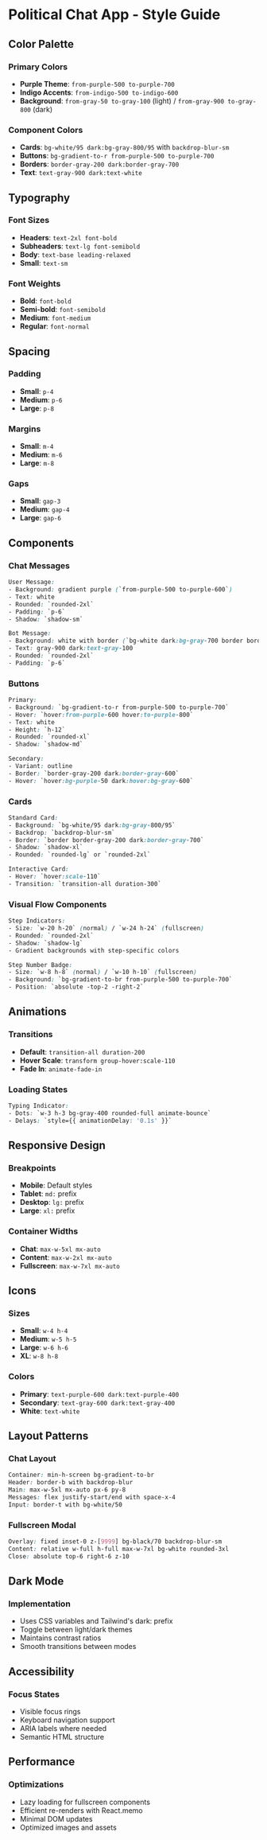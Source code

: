 
# Political Chat App - Style Guide

## Color Palette

### Primary Colors
- **Purple Theme**: `from-purple-500 to-purple-700`
- **Indigo Accents**: `from-indigo-500 to-indigo-600`
- **Background**: `from-gray-50 to-gray-100` (light) / `from-gray-900 to-gray-800` (dark)

### Component Colors
- **Cards**: `bg-white/95 dark:bg-gray-800/95` with `backdrop-blur-sm`
- **Buttons**: `bg-gradient-to-r from-purple-500 to-purple-700`
- **Borders**: `border-gray-200 dark:border-gray-700`
- **Text**: `text-gray-900 dark:text-white`

## Typography

### Font Sizes
- **Headers**: `text-2xl font-bold`
- **Subheaders**: `text-lg font-semibold`
- **Body**: `text-base leading-relaxed`
- **Small**: `text-sm`

### Font Weights
- **Bold**: `font-bold`
- **Semi-bold**: `font-semibold`
- **Medium**: `font-medium`
- **Regular**: `font-normal`

## Spacing

### Padding
- **Small**: `p-4`
- **Medium**: `p-6`
- **Large**: `p-8`

### Margins
- **Small**: `m-4`
- **Medium**: `m-6`
- **Large**: `m-8`

### Gaps
- **Small**: `gap-3`
- **Medium**: `gap-4`
- **Large**: `gap-6`

## Components

### Chat Messages
```css
User Message:
- Background: gradient purple (`from-purple-500 to-purple-600`)
- Text: white
- Rounded: `rounded-2xl`
- Padding: `p-6`
- Shadow: `shadow-sm`

Bot Message:
- Background: white with border (`bg-white dark:bg-gray-700 border border-gray-100`)
- Text: gray-900 dark:text-gray-100
- Rounded: `rounded-2xl`
- Padding: `p-6`
```

### Buttons
```css
Primary:
- Background: `bg-gradient-to-r from-purple-500 to-purple-700`
- Hover: `hover:from-purple-600 hover:to-purple-800`
- Text: white
- Height: `h-12`
- Rounded: `rounded-xl`
- Shadow: `shadow-md`

Secondary:
- Variant: outline
- Border: `border-gray-200 dark:border-gray-600`
- Hover: `hover:bg-purple-50 dark:hover:bg-gray-600`
```

### Cards
```css
Standard Card:
- Background: `bg-white/95 dark:bg-gray-800/95`
- Backdrop: `backdrop-blur-sm`
- Border: `border border-gray-200 dark:border-gray-700`
- Shadow: `shadow-xl`
- Rounded: `rounded-lg` or `rounded-2xl`

Interactive Card:
- Hover: `hover:scale-110`
- Transition: `transition-all duration-300`
```

### Visual Flow Components
```css
Step Indicators:
- Size: `w-20 h-20` (normal) / `w-24 h-24` (fullscreen)
- Rounded: `rounded-2xl`
- Shadow: `shadow-lg`
- Gradient backgrounds with step-specific colors

Step Number Badge:
- Size: `w-8 h-8` (normal) / `w-10 h-10` (fullscreen)
- Background: `bg-gradient-to-br from-purple-500 to-purple-700`
- Position: `absolute -top-2 -right-2`
```

## Animations

### Transitions
- **Default**: `transition-all duration-200`
- **Hover Scale**: `transform group-hover:scale-110`
- **Fade In**: `animate-fade-in`

### Loading States
```css
Typing Indicator:
- Dots: `w-3 h-3 bg-gray-400 rounded-full animate-bounce`
- Delays: `style={{ animationDelay: '0.1s' }}`
```

## Responsive Design

### Breakpoints
- **Mobile**: Default styles
- **Tablet**: `md:` prefix
- **Desktop**: `lg:` prefix
- **Large**: `xl:` prefix

### Container Widths
- **Chat**: `max-w-5xl mx-auto`
- **Content**: `max-w-2xl mx-auto`
- **Fullscreen**: `max-w-7xl mx-auto`

## Icons

### Sizes
- **Small**: `w-4 h-4`
- **Medium**: `w-5 h-5`
- **Large**: `w-6 h-6`
- **XL**: `w-8 h-8`

### Colors
- **Primary**: `text-purple-600 dark:text-purple-400`
- **Secondary**: `text-gray-600 dark:text-gray-400`
- **White**: `text-white`

## Layout Patterns

### Chat Layout
```css
Container: min-h-screen bg-gradient-to-br
Header: border-b with backdrop-blur
Main: max-w-5xl mx-auto px-6 py-8
Messages: flex justify-start/end with space-x-4
Input: border-t with bg-white/50
```

### Fullscreen Modal
```css
Overlay: fixed inset-0 z-[9999] bg-black/70 backdrop-blur-sm
Content: relative w-full h-full max-w-7xl bg-white rounded-3xl
Close: absolute top-6 right-6 z-10
```

## Dark Mode

### Implementation
- Uses CSS variables and Tailwind's dark: prefix
- Toggle between light/dark themes
- Maintains contrast ratios
- Smooth transitions between modes

## Accessibility

### Focus States
- Visible focus rings
- Keyboard navigation support
- ARIA labels where needed
- Semantic HTML structure

## Performance

### Optimizations
- Lazy loading for fullscreen components
- Efficient re-renders with React.memo
- Minimal DOM updates
- Optimized images and assets
